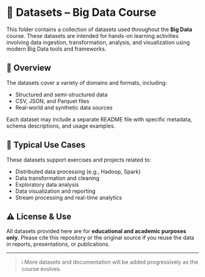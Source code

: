 # 📂 Datasets – Big Data Course

This folder contains a collection of datasets used throughout the **Big Data** course. These datasets are intended for hands-on learning activities involving data ingestion, transformation, analysis, and visualization using modern Big Data tools and frameworks.

## 📑 Overview

The datasets cover a variety of domains and formats, including:

- Structured and semi-structured data
- CSV, JSON, and Parquet files
- Real-world and synthetic data sources

Each dataset may include a separate README file with specific metadata, schema descriptions, and usage examples.

## 📘 Typical Use Cases

These datasets support exercises and projects related to:

- Distributed data processing (e.g., Hadoop, Spark)
- Data transformation and cleaning
- Exploratory data analysis
- Data visualization and reporting
- Stream processing and real-time analytics

## ⚠️ License & Use

All datasets provided here are for **educational and academic purposes only**. Please cite this repository or the original source if you reuse the data in reports, presentations, or publications.

---

> ℹ️ More datasets and documentation will be added progressively as the course evolves.
